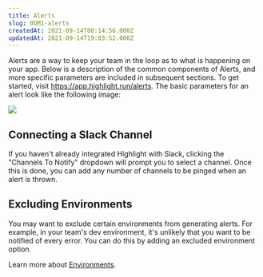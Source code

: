 ```yaml
---
title: Alerts
slug: 0OM1-alerts
createdAt: 2021-09-14T00:14:56.000Z
updatedAt: 2021-09-14T19:03:52.000Z
---
```


Alerts are a way to keep your team in the loop as to what is happening on your app. Below is a description of the common components of Alerts, and more specific parameters are included in subsequent sections. To get started, visit <https://app.highlight.run/alerts>. The basic parameters for an alert look like the following image:

![](https://archbee-image-uploads.s3.amazonaws.com/XPwQFz8tul7ogqGkmtA0y/NqoXlpImTuC1Hc_41ekn5_5d8b382-alerts-basic.png)



## Connecting a Slack Channel

If you haven't already integrated Highlight with Slack, clicking the "Channels To Notify" dropdown will prompt you to select a channel. Once this is done, you can add any number of channels to be pinged when an alert is thrown.

## Excluding Environments

You may want to exclude certain environments from generating alerts. For example, in your team's dev environment, it's unlikely that you want to be notified of every error. You can do this by adding an excluded environment option.

Learn more about [Environments](docId\:S1E94W0A_QwwRvIoadLEP).

